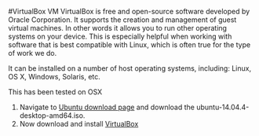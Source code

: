 #VirtualBox
VM VirtualBox is free and open-source software developed by Oracle Corporation. It supports the creation and management of guest virtual machines. In other words it allows you to run other operating systems on your device. This is especially helpful when working with software that is best compatible with Linux, which is often true for the type of work we do.


It can be installed on a number of host operating systems, including: Linux, OS X, Windows, Solaris, etc.

This has been tested on OSX

1. Navigate to [Ubuntu download page](http://mirror.pnl.gov/releases/14.04.5) and download the ubuntu-14.04.4-desktop-amd64.iso. 
2. Now download and install [VirtualBox](https://www.virtualbox.org/wiki/Downloads)
